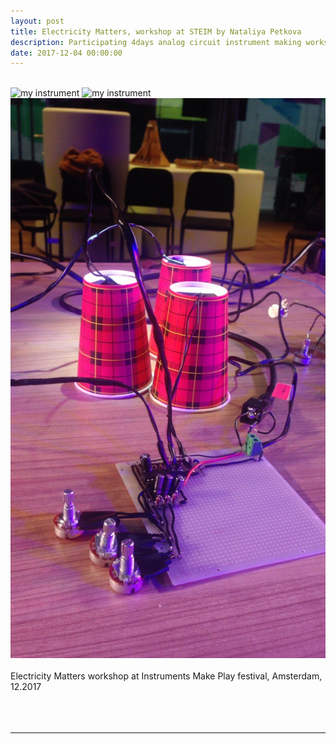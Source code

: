 ```yaml
---
layout: post
title: Electricity Matters, workshop at STEIM by Nataliya Petkova
description: Participating 4days analog circuit instrument making workshop
date: 2017-12-04 00:00:00
---
```


<br/>


<div class="img_row">
	<img class="col two" src="{{ site.baseurl }}/img/electronic01.JPG" alt="my instrument" title="my instrument"/>
	<img class="col one" src="{{ site.baseurl }}/img/electronic02.JPG" alt="my instrument" title="my instrument"/>
</div>
<div>
<img class="col three" src="/img/electronic03.JPG" alt="my instrument" title="my instrument"/>
</div>
<br/>
<div class="col three caption">
	Electricity Matters workshop at Instruments Make Play festival, Amsterdam, 12.2017
</div>
<br/>
<br/>
<br/>

***



<br/><br/>
<!-- ### with Nataliya Petkova(Instructor) -->
